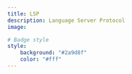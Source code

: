 ```yaml
---
title: LSP
description: Language Server Protocol
image:

# Badge style
style:
    background: "#2a9d8f"
    color: "#fff"
---
```

